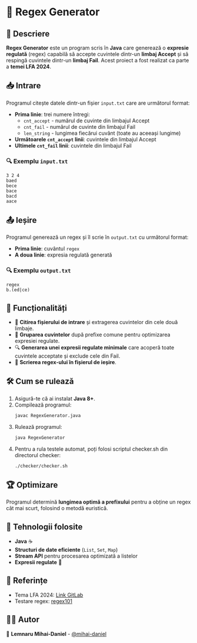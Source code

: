 # 🎯 Regex Generator

## 📜 Descriere
**Regex Generator** este un program scris în **Java** care generează o **expresie regulată** (regex) capabilă să accepte cuvintele dintr-un **limbaj Accept** și să respingă cuvintele dintr-un **limbaj Fail**. Acest proiect a fost realizat ca parte a **temei LFA 2024**.

## 📥 Intrare
Programul citește datele dintr-un fișier `input.txt` care are următorul format:
- **Prima linie**: trei numere întregi:
  - `cnt_accept` - numărul de cuvinte din limbajul Accept
  - `cnt_fail` - numărul de cuvinte din limbajul Fail
  - `len_string` - lungimea fiecărui cuvânt (toate au aceeași lungime)
- **Următoarele `cnt_accept` linii**: cuvintele din limbajul Accept
- **Ultimele `cnt_fail` linii**: cuvintele din limbajul Fail

### 🔍 Exemplu `input.txt`
```
3 2 4
baed
bece
bace
bacd
aace
```

## 📤 Ieșire
Programul generează un regex și îl scrie în `output.txt` cu următorul format:
- **Prima linie**: cuvântul `regex`
- **A doua linie**: expresia regulată generată

### 🔍 Exemplu `output.txt`
```
regex
b.(ed|ce)
```

## 🚀 Funcționalități
- 📂 **Citirea fișierului de intrare** și extragerea cuvintelor din cele două limbaje.
- 🔗 **Gruparea cuvintelor** după prefixe comune pentru optimizarea expresiei regulate.
- 🔍 **Generarea unei expresii regulate minimale** care acoperă toate cuvintele acceptate și exclude cele din Fail.
- 📄 **Scrierea regex-ului în fișierul de ieșire**.

## 🛠️ Cum se rulează
1. Asigură-te că ai instalat **Java 8+**.
2. Compilează programul:
   ```sh
   javac RegexGenerator.java
   ```
3. Rulează programul:
   ```sh
   java RegexGenerator
   ```
4. Pentru a rula testele automat, poți folosi scriptul checker.sh din directorul checker:
   ```sh
   ./checker/checker.sh
   ```

## 🏆 Optimizare
Programul determină **lungimea optimă a prefixului** pentru a obține un regex cât mai scurt, folosind o metodă euristică.

## 📌 Tehnologii folosite
- **Java** ☕
- **Structuri de date eficiente** (`List`, `Set`, `Map`)
- **Stream API** pentru procesarea optimizată a listelor
- **Expresii regulate** 📖

## 📖 Referințe
- Tema LFA 2024: [Link GitLab](https://gitlab.cs.pub.ro/vlad_adrian.ulmeanu/tema-lfa-2024-ca-cd-clasificator-public)
- Testare regex: [regex101](https://regex101.com/)

## 👨‍💻 Autor
📌 **Lemnaru Mihai-Daniel** - [@mihai-daniel](https://github.com/mihai-daniel)
